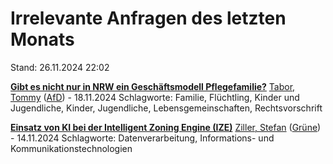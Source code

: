 # Irrelevante Anfragen des letzten Monats

Stand: 26.11.2024 22:02

**[Gibt es nicht nur in NRW ein Geschäftsmodell Pflegefamilie?](https://pardok.parlament-berlin.de/starweb/adis/citat/VT/19/SchrAnfr/S19-20807.pdf)**
[Tabor, Tommy](autor_tabor_tommy_afd.md) ([AfD](fraktion_afd.md)) - 18.11.2024
Schlagworte: Familie, Flüchtling, Kinder und Jugendliche, Kinder, Jugendliche, Lebensgemeinschaften, Rechtsvorschrift

**[Einsatz von KI bei der Intelligent Zoning Engine (IZE)](https://pardok.parlament-berlin.de/starweb/adis/citat/VT/19/SchrAnfr/S19-20710.pdf)**
[Ziller, Stefan](autor_ziller_stefan_gruene.md) ([Grüne](fraktion_gruene.md)) - 14.11.2024
Schlagworte: Datenverarbeitung, Informations- und Kommunikationstechnologien

